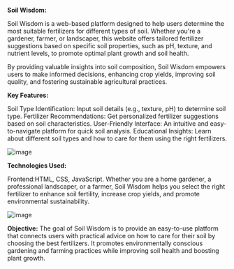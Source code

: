 **Soil Wisdom:**

Soil Wisdom is a web-based platform designed to help users determine the most suitable fertilizers for different types of soil. Whether you're a gardener, farmer, or landscaper, this website offers tailored fertilizer suggestions based on specific soil properties, such as pH, texture, and nutrient levels, to promote optimal plant growth and soil health.

By providing valuable insights into soil composition, Soil Wisdom empowers users to make informed decisions, enhancing crop yields, improving soil quality, and fostering sustainable agricultural practices.

**Key Features:**

Soil Type Identification: Input soil details (e.g., texture, pH) to determine soil type.
Fertilizer Recommendations: Get personalized fertilizer suggestions based on soil characteristics.
User-Friendly Interface: An intuitive and easy-to-navigate platform for quick soil analysis.
Educational Insights: Learn about different soil types and how to care for them using the right fertilizers.

![image](https://github.com/user-attachments/assets/1ff11170-b303-4156-9824-962455c6545d)

**Technologies Used:**

Frontend:HTML, CSS, JavaScript.
Whether you are a home gardener, a professional landscaper, or a farmer, Soil Wisdom helps you select the right fertilizer to enhance soil fertility, increase crop yields, and promote environmental sustainability.

![image](https://github.com/user-attachments/assets/83bd221f-0335-4f90-a058-4ad643e03613)

**Objective:**
The goal of Soil Wisdom is to provide an easy-to-use platform that connects users with practical advice on how to care for their soil by choosing the best fertilizers. It promotes environmentally conscious gardening and farming practices while improving soil health and boosting plant growth.
